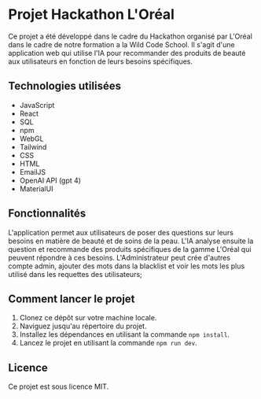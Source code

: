 # Projet Hackathon L'Oréal

Ce projet a été développé dans le cadre du Hackathon organisé par L'Oréal dans le cadre de notre formation a la Wild Code School. Il s'agit d'une application web qui utilise l'IA pour recommander des produits de beauté aux utilisateurs en fonction de leurs besoins spécifiques.

## Technologies utilisées

- JavaScript
- React
- SQL
- npm
- WebGL
- Tailwind
- CSS
- HTML
- EmailJS
- OpenAI API (gpt 4)
- MaterialUI

## Fonctionnalités

L'application permet aux utilisateurs de poser des questions sur leurs besoins en matière de beauté et de soins de la peau. L'IA analyse ensuite la question et recommande des produits spécifiques de la gamme L'Oréal qui peuvent répondre à ces besoins. L'Administrateur peut crée d'autres compte admin, ajouter des mots dans la blacklist et voir les mots les plus utilisé dans les requettes des utilisateurs;

## Comment lancer le projet

1. Clonez ce dépôt sur votre machine locale.
2. Naviguez jusqu'au répertoire du projet.
3. Installez les dépendances en utilisant la commande `npm install`.
4. Lancez le projet en utilisant la commande `npm run dev`.

## Licence

Ce projet est sous licence MIT.
